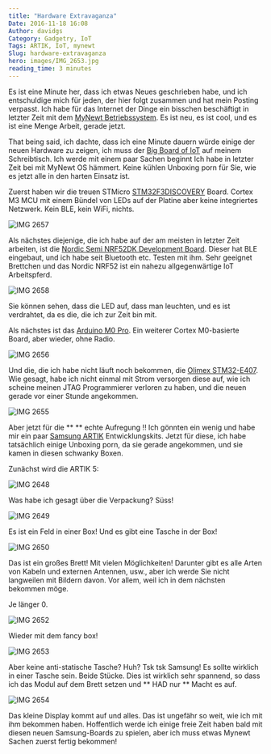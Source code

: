 ```yaml
---
title: "Hardware Extravaganza"
Date: 2016-11-18 16:08
Author: davidgs
Category: Gadgetry, IoT
Tags: ARTIK, IoT, mynewt
Slug: hardware-extravaganza
hero: images/IMG_2653.jpg
reading_time: 3 minutes
---
```


Es ist eine Minute her, dass ich etwas Neues geschrieben habe, und ich entschuldige mich für jeden, der hier folgt zusammen und hat mein Posting verpasst. Ich habe für das Internet der Dinge ein bisschen beschäftigt in letzter Zeit mit dem [MyNewt Betriebssystem](http://mynewt.apache.org). Es ist neu, es ist cool, und es ist eine Menge Arbeit, gerade jetzt.

That being said, ich dachte, dass ich eine Minute dauern würde einige der neuen Hardware zu zeigen, ich muss der [Big Board of IoT](/posts/category/iot/the-big-board-of-iot-devices/) auf meinem Schreibtisch. Ich werde mit einem paar Sachen beginnt Ich habe in letzter Zeit bei mit MyNewt OS hämmert. Keine kühlen Unboxing porn für Sie, wie es jetzt alle in den harten Einsatz ist.

Zuerst haben wir die treuen STMicro [STM32F3DISCOVERY](http://www.st.com/stm32f3discovery/) Board. Cortex M3 MCU mit einem Bündel von LEDs auf der Platine aber keine integriertes Netzwerk. Kein BLE, kein WiFi, nichts.

![IMG 2657](/posts/category/iot/iot-hardware/images/IMG_2657.jpg)

Als nächstes diejenige, die ich habe auf der am meisten in letzter Zeit arbeiten, ist die [Nordic Semi NRF52DK Development Board](https://www.nordicsemi.com/eng/Products/Getting-started-with-the-nRF52-Development-Kit). Dieser hat BLE eingebaut, und ich habe seit Bluetooth etc. Testen mit ihm. Sehr geeignet Brettchen und das Nordic NRF52 ist ein nahezu allgegenwärtige IoT Arbeitspferd.

![IMG 2658](/posts/category/iot/iot-hardware/images/IMG_2658.jpg)

Sie können sehen, dass die LED auf, dass man leuchten, und es ist verdrahtet, da es die, die ich zur Zeit bin mit.

Als nächstes ist das [Arduino M0 Pro](https://www.adafruit.com/products/2417). Ein weiterer Cortex M0-basierte Board, aber wieder, ohne Radio.

![IMG 2656](/posts/category/iot/iot-hardware/images/IMG_2656.jpg)

Und die, die ich habe nicht läuft noch bekommen, die [Olimex STM32-E407](https://www.olimex.com/Products/Duino/STM32/OLIMEXINO-STM32/open-source-hardware). Wie gesagt, habe ich nicht einmal mit Strom versorgen diese auf, wie ich scheine meinen JTAG Programmierer verloren zu haben, und die neuen gerade vor einer Stunde angekommen.

![IMG 2655](/posts/category/iot/iot-hardware/images/IMG_2655.jpg)

Aber jetzt für die ** ** echte Aufregung !!<drum roll please> Ich gönnten ein wenig und habe mir ein paar [Samsung ARTIK](http://artik.io/) Entwicklungskits. Jetzt für diese, ich habe tatsächlich einige Unboxing porn, da sie gerade angekommen, und sie kamen in diesen schwanky Boxen.

Zunächst wird die ARTIK 5:

![IMG 2648](/posts/category/iot/iot-hardware/images/IMG_2648.jpg)

Was habe ich gesagt über die Verpackung? Süss!

![IMG 2649](/posts/category/iot/iot-hardware/images/IMG_2649.jpg)

Es ist ein Feld in einer Box! Und es gibt eine Tasche in der Box!

![IMG 2650](/posts/category/iot/iot-hardware/images/IMG_2650.jpg)

Das ist ein großes Brett! Mit vielen Möglichkeiten! Darunter gibt es alle Arten von Kabeln und externen Antennen, usw., aber ich werde Sie nicht langweilen mit Bildern davon. Vor allem, weil ich in dem nächsten bekommen möge.

Je länger 0.

![IMG 2652](/posts/category/iot/iot-hardware/images/IMG_2652.jpg)

Wieder mit dem fancy box!

![IMG 2653](/posts/category/iot/iot-hardware/images/IMG_2653.jpg)

Aber keine anti-statische Tasche? Huh? Tsk tsk Samsung! Es sollte wirklich in einer Tasche sein. Beide Stücke. Dies ist wirklich sehr spannend, so dass ich das Modul auf dem Brett setzen und ** HAD nur ** Macht es auf.

![IMG 2654](/posts/category/iot/iot-hardware/images/IMG_2654.jpg)

Das kleine Display kommt auf und alles. Das ist ungefähr so weit, wie ich mit ihm bekommen haben. Hoffentlich werde ich einige freie Zeit haben bald mit diesen neuen Samsung-Boards zu spielen, aber ich muss etwas Mynewt Sachen zuerst fertig bekommen!
